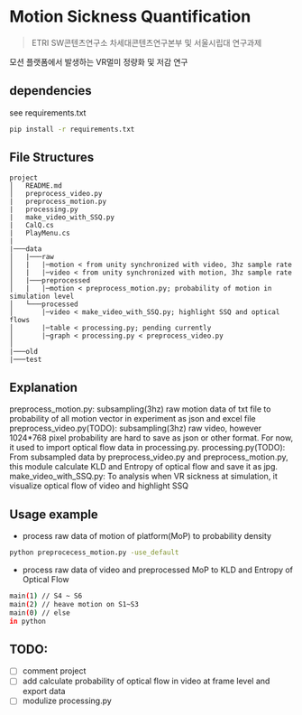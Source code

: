 # Motion Sickness Quantification
> ETRI SW콘텐츠연구소 차세대콘텐츠연구본부 및 서울시립대 연구과제

모션 플랫폼에서 발생하는 VR멀미 정량화 및 저감 연구

## dependencies
see requirements.txt

```sh
pip install -r requirements.txt
```

## File Structures
```
project
│   README.md
│   preprocess_video.py
|   preprocess_motion.py
|   processing.py
|   make_video_with_SSQ.py
|   CalQ.cs
|   PlayMenu.cs
|
|───data
│   |───raw
│   |   |─motion < from unity synchronized with video, 3hz sample rate
│   |   |─video < from unity synchronized with motion, 3hz sample rate
│   |───preprocessed 
│   |   |─motion < preprocess_motion.py; probability of motion in simulation level
│   └───processed
│       |─video < make_video_with_SSQ.py; highlight SSQ and optical flows
│       |─table < processing.py; pending currently
│       |─graph < processing.py < preprocess_video.py
│      
|───old
|───test

```

## Explanation
preprocess_motion.py: subsampling(3hz) raw motion data of txt file to probability of all motion vector in experiment as json and excel file
preprocess_video.py(TODO): subsampling(3hz) raw video, however 1024*768 pixel probability are hard to save as json or other format. For now, it used to import optical flow data in processing.py.
processing.py(TODO): From subsampled data by preprocess_video.py and preprocess_motion.py, this module calculate KLD and Entropy of optical flow and save it as jpg.
make_video_with_SSQ.py: To analysis when VR sickness at simulation, it visualize optical flow of video and highlight SSQ


## Usage example
- process raw data of motion of platform(MoP) to probability density
```sh
python preprocecess_motion.py -use_default
```

- process raw data of video and preprocessed MoP to KLD and Entropy of Optical Flow
```sh
main(1) // S4 ~ S6
main(2) // heave motion on S1~S3
main(0) // else
in python
```

## TODO:
- [ ] comment project
- [ ] add calculate probability of optical flow in video at frame level and export data
- [ ] modulize processing.py
